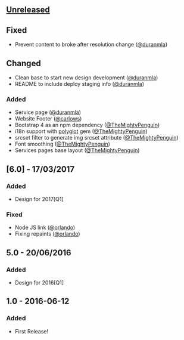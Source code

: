 ## [Unreleased]

## Fixed
* Prevent content to broke after resolution change ([@duranmla](https://github.com/duranmla))

## Changed
* Clean base to start new design development ([@duranmla](https://github.com/duranmla))
* README to include deploy staging info ([@duranmla](https://github.com/duranmla))

### Added
* Service page ([@duranmla](https://github.com/duranmla))
* Website Footer ([@carlows](https://github.com/carlows))
* Bootstrap 4 as an npm dependency ([@TheMightyPenguin](https://github.com/TheMightyPenguin))
* i18n support with [polyglot](https://github.com/untra/polyglot) gem ([@TheMightyPenguin](https://github.com/TheMightyPenguin))
* srcset filter to generate img srcset attribute ([@TheMightyPenguin](https://github.com/TheMightyPenguin))
* Font smoothing ([@TheMightyPenguin](https://github.com/TheMightyPenguin))
* Services pages base layout ([@TheMightyPenguin](https://github.com/TheMightyPenguin))

## [6.0] - 17/03/2017
### Added
* Design for 2017[Q1]

### Fixed
* Node JS link ([@orlando](https://github.com/orlando))
* Fixing repaints ([@orlando](https://github.com/orlando))

## 5.0 - 20/06/2016
### Added
* Design for 2016[Q1]

## 1.0 - 2016-06-12
### Added
* First Release!

[Unreleased]: https://github.com/hashlabshq/hashbot/compare/v6.0...HEAD
